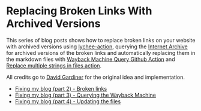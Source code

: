 # Replacing Broken Links With Archived Versions

This series of blog posts shows how to replace broken links on your website with
archived versions using
[lychee-action](https://github.com/lycheeverse/lychee-action/), querying the
[Internet Archive](https://archive.org/) for archived versions of the broken
links and automatically replacing them in the markdown files with [Wayback
Machine Query Github
Action](https://github.com/marketplace/actions/wayback-machine-query) and
[Replace multiple strings in files
action](https://github.com/marketplace/actions/replace-multiple-strings-in-files).

All credits go to [David Gardiner](https://david.gardiner.net.au/) for the
original idea and implementation.

- [Fixing my blog (part 2) - Broken links](https://david.gardiner.net.au/2022/04/blog-fix-part2.html)
- [Fixing my blog (part 3) - Querying the Wayback Machine](https://david.gardiner.net.au/2022/04/blog-fix-part3.html)
- [Fixing my blog (part 4) - Updating the files](https://david.gardiner.net.au/2022/04/blog-fix-part4.html)